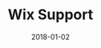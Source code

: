 ---
layout: site
title: "Wix Support"
date: 2018-01-02
categories: [developer-tools]
version: 1.4.14
major: 1
minor: 4
patch: 14
slug: wix-support
link: https://support.wix.com/en
permalink: /sites/:slug
---